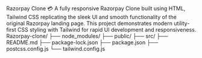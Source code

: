Razorpay Clone 💳
A fully responsive Razorpay Clone built using HTML, Tailwind CSS replicating the sleek UI and smooth functionality of the original Razorpay landing page. This project demonstrates modern utility-first CSS styling with Tailwind for rapid UI development and responsiveness.
Razorpay-clone/
├── node_modules/
├── public/
├── src/
├── README.md
├── package-lock.json
├── package.json
├── postcss.config.js
└── tailwind.config.js


